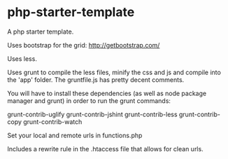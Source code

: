 php-starter-template
====================

A php starter template.

Uses bootstrap for the grid: http://getbootstrap.com/

Uses less.

Uses grunt to compile the less files, minify the css and js and compile into the 'app' folder. The gruntfile.js has pretty decent comments.

You will have to install these dependencies (as well as node package manager and grunt) in order to run the grunt commands:

grunt-contrib-uglify
grunt-contrib-jshint
grunt-contrib-less
grunt-contrib-copy
grunt-contrib-watch

Set your local and remote urls in functions.php

Includes a rewrite rule in the .htaccess file that allows for clean urls.

